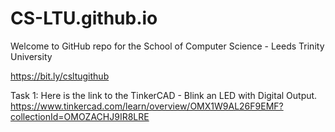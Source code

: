 # CS-LTU.github.io
Welcome to GitHub repo for the School of Computer Science - Leeds Trinity University

https://bit.ly/csltugithub

Task 1: 
Here is the link to the TinkerCAD - Blink an LED with Digital Output.
https://www.tinkercad.com/learn/overview/OMX1W9AL26F9EMF?collectionId=OMOZACHJ9IR8LRE